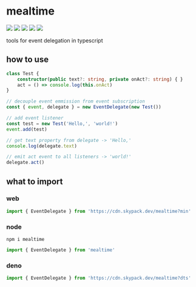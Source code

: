 # mealtime
[![](https://badgen.net/packagephobia/install/mealtime?icon=npm&label&color=black&scale=1.3)](https://www.npmjs.com/package/mealtime) [![](https://badgen.net/npm/types/tslib?icon=typescript&label&color=black&scale=1.3)](https://github.com/domrally/mealtime/blob/main/code/context.d.ts) [![](https://badgen.net/badge/license/Fair?color=grey&scale=1.3)](https://github.com/domrally/mealtime/blob/main/LICENSE) [![](https://badgen.net/github/tag/domrally/mealtime?icon=git&label&color=grey&scale=1.3)](https://github.com/domrally/mealtime/releases) [![](https://badgen.net/github/status/domrally/mealtime?icon=github&label&color=black&scale=1.3)](https://github.com/domrally/mealtime/actions)

tools for event delegation in typescript

## how to use

```ts
class Test {
    constructor(public text?: string, private onAct?: string) { }
    act = () => console.log(this.onAct)
}

// decouple event emmission from event subscription
const { event, delegate } = new EventDelegate(new Test())

// add event listener
const test = new Test('Hello,', 'world!')
event.add(test)

// get text property from delegate -> 'Hello,'
console.log(delegate.text)

// emit act event to all listeners -> 'world!'
delegate.act()

```

## what to import

### web
```js
import { EventDelegate } from 'https://cdn.skypack.dev/mealtime?min'
```

### node
```
npm i mealtime
```
```js
import { EventDelegate } from 'mealtime'
```

### deno
```ts
import { EventDelegate } from 'https://cdn.skypack.dev/mealtime?dts'
```
